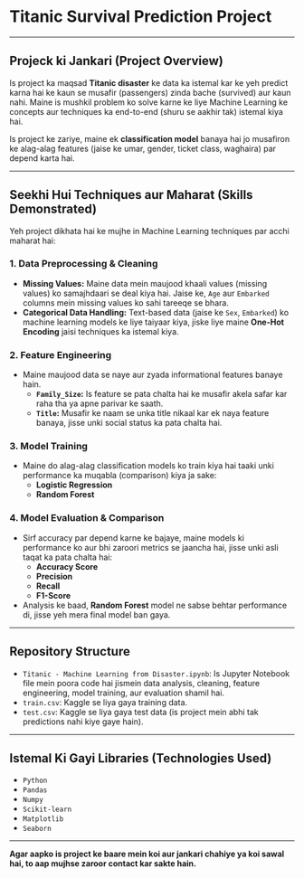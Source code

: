 # Titanic Survival Prediction Project

---

## **Projeck ki Jankari (Project Overview)**

Is project ka maqsad **Titanic disaster** ke data ka istemal kar ke yeh predict karna hai ke kaun se musafir (passengers) zinda bache (survived) aur kaun nahi. Maine is mushkil problem ko solve karne ke liye Machine Learning ke concepts aur techniques ka end-to-end (shuru se aakhir tak) istemal kiya hai.

Is project ke zariye, maine ek **classification model** banaya hai jo musafiron ke alag-alag features (jaise ke umar, gender, ticket class, waghaira) par depend karta hai.

---

## **Seekhi Hui Techniques aur Maharat (Skills Demonstrated)**

Yeh project dikhata hai ke mujhe in Machine Learning techniques par acchi maharat hai:

### **1. Data Preprocessing & Cleaning**
* **Missing Values:** Maine data mein maujood khaali values (missing values) ko samajhdaari se deal kiya hai. Jaise ke, `Age` aur `Embarked` columns mein missing values ko sahi tareeqe se bhara.
* **Categorical Data Handling:** Text-based data (jaise ke `Sex`, `Embarked`) ko machine learning models ke liye taiyaar kiya, jiske liye maine **One-Hot Encoding** jaisi techniques ka istemal kiya.

### **2. Feature Engineering**
* Maine maujood data se naye aur zyada informational features banaye hain.
    * **`Family_Size`:** Is feature se pata chalta hai ke musafir akela safar kar raha tha ya apne parivar ke saath.
    * **`Title`:** Musafir ke naam se unka title nikaal kar ek naya feature banaya, jisse unki social status ka pata chalta hai.

### **3. Model Training**
* Maine do alag-alag classification models ko train kiya hai taaki unki performance ka muqabla (comparison) kiya ja sake:
    * **Logistic Regression**
    * **Random Forest**

### **4. Model Evaluation & Comparison**
* Sirf accuracy par depend karne ke bajaye, maine models ki performance ko aur bhi zaroori metrics se jaancha hai, jisse unki asli taqat ka pata chalta hai:
    * **Accuracy Score**
    * **Precision**
    * **Recall**
    * **F1-Score**
* Analysis ke baad, **Random Forest** model ne sabse behtar performance di, jisse yeh mera final model ban gaya.

---

## **Repository Structure**
* `Titanic - Machine Learning from Disaster.ipynb`: Is Jupyter Notebook file mein poora code hai jismein data analysis, cleaning, feature engineering, model training, aur evaluation shamil hai.
* `train.csv`: Kaggle se liya gaya training data.
* `test.csv`: Kaggle se liya gaya test data (is project mein abhi tak predictions nahi kiye gaye hain).

---

## **Istemal Ki Gayi Libraries (Technologies Used)**
* `Python`
* `Pandas`
* `Numpy`
* `Scikit-learn`
* `Matplotlib`
* `Seaborn`

---

**Agar aapko is project ke baare mein koi aur jankari chahiye ya koi sawal hai, to aap mujhse zaroor contact kar sakte hain.**
